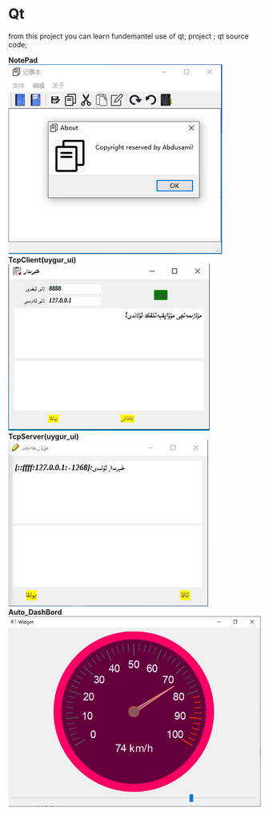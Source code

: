 # Qt
from this project you can learn fundemantel use of qt;
project ; qt source code;

**NotePad**<br/>
![Alt text](https://github.com/abdu-uy/Qt/blob/main/1.PNG)
<br/>
**TcpClient(uygur_ui)**<br/>
![Alt text](https://github.com/abdu-uy/Qt/blob/main/2.PNG)
<br/>
**TcpServer(uygur_ui)**<br/>
![Alt text](https://github.com/abdu-uy/Qt/blob/main/3.PNG)<br/>
**Auto_DashBord**<br/>
![Alt text](https://github.com/abdu-uy/Qt/blob/main/images/4.PNG)
